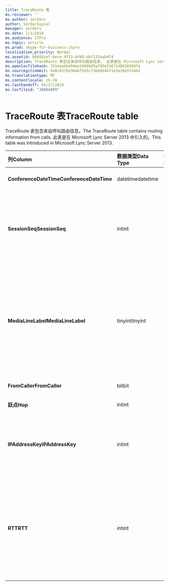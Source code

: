 ```yaml
---
title: TraceRoute 表
ms.reviewer: ''
ms.author: serdars
author: SerdarSoysal
manager: serdars
ms.date: 2/1/2018
ms.audience: ITPro
ms.topic: article
ms.prod: skype-for-business-itpro
localization_priority: Normal
ms.assetid: b9493cef-6ece-4f13-bf68-dbf132aab4f4
description: TraceRoute 表包含来自呼叫路由信息。 此表是在 Microsoft Lync Server 2013 中引入的。
ms.openlocfilehash: 741eaabbe94ee1849bd5a7d5e516714861658d7e
ms.sourcegitcommit: da8c037bb30abf5d5cf3b60d4b71e3a10e553402
ms.translationtype: MT
ms.contentlocale: zh-CN
ms.lasthandoff: 03/27/2019
ms.locfileid: "30884899"
---
```

# <a name="traceroute-table"></a><span data-ttu-id="c7c40-104">TraceRoute 表</span><span class="sxs-lookup"><span data-stu-id="c7c40-104">TraceRoute table</span></span>
 
<span data-ttu-id="c7c40-105">TraceRoute 表包含来自呼叫路由信息。</span><span class="sxs-lookup"><span data-stu-id="c7c40-105">The TraceRoute table contains routing information from calls.</span></span> <span data-ttu-id="c7c40-106">此表是在 Microsoft Lync Server 2013 中引入的。</span><span class="sxs-lookup"><span data-stu-id="c7c40-106">This table was introduced in Microsoft Lync Server 2013.</span></span>
  
|<span data-ttu-id="c7c40-107">**列**</span><span class="sxs-lookup"><span data-stu-id="c7c40-107">**Column**</span></span>|<span data-ttu-id="c7c40-108">**数据类型**</span><span class="sxs-lookup"><span data-stu-id="c7c40-108">**Data Type**</span></span>|<span data-ttu-id="c7c40-109">**键/索引**</span><span class="sxs-lookup"><span data-stu-id="c7c40-109">**Key/Index**</span></span>|<span data-ttu-id="c7c40-110">**详细信息**</span><span class="sxs-lookup"><span data-stu-id="c7c40-110">**Details**</span></span>|
|:-----|:-----|:-----|:-----|
|<span data-ttu-id="c7c40-111">**ConferenceDateTime**</span><span class="sxs-lookup"><span data-stu-id="c7c40-111">**ConferenceDateTime**</span></span> <br/> |<span data-ttu-id="c7c40-112">datetime</span><span class="sxs-lookup"><span data-stu-id="c7c40-112">datetime</span></span>  <br/> |<span data-ttu-id="c7c40-113">主、 外</span><span class="sxs-lookup"><span data-stu-id="c7c40-113">Primary, Foreign</span></span>  <br/> |<span data-ttu-id="c7c40-114">日期和呼叫开始的时间。</span><span class="sxs-lookup"><span data-stu-id="c7c40-114">Date and time that the call began.</span></span>  <br/> |
|<span data-ttu-id="c7c40-115">**SessionSeq**</span><span class="sxs-lookup"><span data-stu-id="c7c40-115">**SessionSeq**</span></span> <br/> |<span data-ttu-id="c7c40-116">int</span><span class="sxs-lookup"><span data-stu-id="c7c40-116">int</span></span>  <br/> |<span data-ttu-id="c7c40-117">主、 外</span><span class="sxs-lookup"><span data-stu-id="c7c40-117">Primary, Foreign</span></span>  <br/> |<span data-ttu-id="c7c40-118">用来区分可能在相同日期和相同时间开始的多个呼叫的唯一标识符。</span><span class="sxs-lookup"><span data-stu-id="c7c40-118">Unique identifier used to distinguish between multiple calls that might have begun on the same date and at the same time.</span></span>  <br/> |
|<span data-ttu-id="c7c40-119">**MediaLineLabel**</span><span class="sxs-lookup"><span data-stu-id="c7c40-119">**MediaLineLabel**</span></span> <br/> |<span data-ttu-id="c7c40-120">tinyint</span><span class="sxs-lookup"><span data-stu-id="c7c40-120">tinyint</span></span>  <br/> |<span data-ttu-id="c7c40-121">主、 外</span><span class="sxs-lookup"><span data-stu-id="c7c40-121">Primary, Foreign</span></span>  <br/> |<span data-ttu-id="c7c40-122">代表在呼叫中使用的视频线的类型。</span><span class="sxs-lookup"><span data-stu-id="c7c40-122">Represents the type of video line used in the call.</span></span> <span data-ttu-id="c7c40-123">允许的值包括：</span><span class="sxs-lookup"><span data-stu-id="c7c40-123">Allowed values are:</span></span>  <br/> <span data-ttu-id="c7c40-124">0-音频</span><span class="sxs-lookup"><span data-stu-id="c7c40-124">0 - Audio</span></span>  <br/> <span data-ttu-id="c7c40-125">1-视频</span><span class="sxs-lookup"><span data-stu-id="c7c40-125">1 - Video</span></span>  <br/> <span data-ttu-id="c7c40-126">2-全景视频</span><span class="sxs-lookup"><span data-stu-id="c7c40-126">2 - Panoramic video</span></span>  <br/> <span data-ttu-id="c7c40-127">3-应用程序/桌面共享</span><span class="sxs-lookup"><span data-stu-id="c7c40-127">3 - Application/Desktop sharing</span></span>  <br/> |
|<span data-ttu-id="c7c40-128">**FromCaller**</span><span class="sxs-lookup"><span data-stu-id="c7c40-128">**FromCaller**</span></span> <br/> |<span data-ttu-id="c7c40-129">bit</span><span class="sxs-lookup"><span data-stu-id="c7c40-129">bit</span></span>  <br/> |<span data-ttu-id="c7c40-130">Primary</span><span class="sxs-lookup"><span data-stu-id="c7c40-130">Primary</span></span>  <br/> |<span data-ttu-id="c7c40-131">发出呼叫的终结点。</span><span class="sxs-lookup"><span data-stu-id="c7c40-131">Endpoint that placed the call.</span></span>  <br/> |
|<span data-ttu-id="c7c40-132">**跃点**</span><span class="sxs-lookup"><span data-stu-id="c7c40-132">**Hop**</span></span> <br/> |<span data-ttu-id="c7c40-133">int</span><span class="sxs-lookup"><span data-stu-id="c7c40-133">int</span></span>  <br/> ||<span data-ttu-id="c7c40-134">网络跃点 /</span><span class="sxs-lookup"><span data-stu-id="c7c40-134">Network hop/</span></span>  <br/> |
|<span data-ttu-id="c7c40-135">**IPAddressKey**</span><span class="sxs-lookup"><span data-stu-id="c7c40-135">**IPAddressKey**</span></span> <br/> |<span data-ttu-id="c7c40-136">int</span><span class="sxs-lookup"><span data-stu-id="c7c40-136">int</span></span>  <br/> |<span data-ttu-id="c7c40-137">外</span><span class="sxs-lookup"><span data-stu-id="c7c40-137">Foreign</span></span>  <br/> |<span data-ttu-id="c7c40-138">IP 地址的唯一标识符。</span><span class="sxs-lookup"><span data-stu-id="c7c40-138">Unique identifier for the IP address.</span></span> <span data-ttu-id="c7c40-139">[IPAddress 表](ipaddress.md)中存储的 IP 地址信息。</span><span class="sxs-lookup"><span data-stu-id="c7c40-139">IP address information is stored in the [IPAddress table](ipaddress.md).</span></span>  <br/> |
|<span data-ttu-id="c7c40-140">**RTT**</span><span class="sxs-lookup"><span data-stu-id="c7c40-140">**RTT**</span></span> <br/> |<span data-ttu-id="c7c40-141">int</span><span class="sxs-lookup"><span data-stu-id="c7c40-141">int</span></span>  <br/> ||<span data-ttu-id="c7c40-142">往返时间。</span><span class="sxs-lookup"><span data-stu-id="c7c40-142">Roundtrip time.</span></span> <span data-ttu-id="c7c40-143">往返时间度量语音数据包可以到达其目标，然后发送后已被接收的通知所需的时间量。</span><span class="sxs-lookup"><span data-stu-id="c7c40-143">The roundtrip time measures the amount of time it takes for a voice packet to reach its destination and then send back notification that it was received.</span></span>  <br/> |
   

